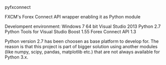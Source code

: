 pyfxconnect

FXCM's Forex Connect API wrapper enabling it as Python module

Develompent environment:
Windows 7 64 bit
Visual Studio 2013
Python 2.7
Python Tools for Visual Studio
Boost 1.55
Forex Connect API 1.3

Python version 2.7 has been choosen as base platform to develop for. The reason is that this project is part of bigger solution using another modules (like numpy, scipy, pandas, matplotlib etc.) that are not always available for Python 3.x.


